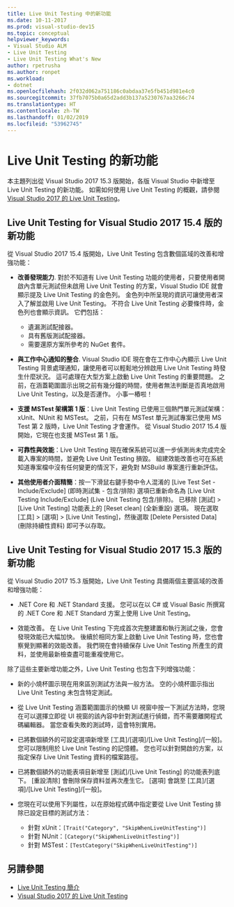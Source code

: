 ```yaml
---
title: Live Unit Testing 中的新功能
ms.date: 10-11-2017
ms.prod: visual-studio-dev15
ms.topic: conceptual
helpviewer_keywords:
- Visual Studio ALM
- Live Unit Testing
- Live Unit Testing What's New
author: rpetrusha
ms.author: ronpet
ms.workload:
- dotnet
ms.openlocfilehash: 2f032d062a751186c0abdaa37e5fb451d981e4c0
ms.sourcegitcommit: 37fb7075b0a65d2add3b137a5230767aa3266c74
ms.translationtype: HT
ms.contentlocale: zh-TW
ms.lasthandoff: 01/02/2019
ms.locfileid: "53962745"
---
```

# <a name="whats-new-in-live-unit-testing"></a>Live Unit Testing 的新功能

本主題列出從 Visual Studio 2017 15.3 版開始，各版 Visual Studio 中新增至 Live Unit Testing 的新功能。 如需如何使用 Live Unit Testing 的概觀，請參閱 [Visual Studio 2017 的 Live Unit Testing](live-unit-testing.md)。

## <a name="whats-new-in-live-unit-testing-for-visual-studio-2017-version-154"></a>Live Unit Testing for Visual Studio 2017 15.4 版的新功能

從 Visual Studio 2017 15.4 版開始，Live Unit Testing 包含數個區域的改善和增強功能：

- **改善發現能力**. 對於不知道有 Live Unit Testing 功能的使用者，只要使用者開啟內含單元測試但未啟用 Live Unit Testing 的方案，Visual Studio IDE 就會顯示提及 Live Unit Testing 的金色列。 金色列中所呈現的資訊可讓使用者深入了解並啟用 Live Unit Testing。 不符合 Live Unit Testing 必要條件時，金色列也會顯示資訊。 它們包括：

   - 遺漏測試配接器。
   - 具有舊版測試配接器。
   - 需要還原方案所參考的 NuGet 套件。 

- **與工作中心通知的整合**. Visual Studio IDE 現在會在工作中心內顯示 Live Unit Testing 背景處理通知，讓使用者可以輕鬆地分辨啟用 Live Unit Testing 時發生什麼狀況。 這可處理在大型方案上啟動 Live Unit Testing 的重要問題。 之前，在涵蓋範圍圖示出現之前有幾分鐘的時間，使用者無法判斷是否真地啟用 Live Unit Testing，以及是否運作。 小事一樁啦！

- **支援 MSTest 架構第 1 版**：Live Unit Testing 已使用三個熱門單元測試架構：xUnit、NUnit 和 MSTest。 之前，只有在 MSTest 單元測試專案已使用 MS Test 第 2 版時，Live Unit Testing 才會運作。 從 Visual Studio 2017 15.4 版開始，它現在也支援 MSTest 第 1 版。 

- **可靠性與效能**：Live Unit Testing 現在確保系統可以進一步偵測尚未完成完全載入專案的時間，並避免 Live Unit Testing 損毀。 組建效能改善也可在系統知道專案檔中沒有任何變更的情況下，避免對 MSBuild 專案進行重新評估。  

- **其他使用者介面精簡**：按一下滑鼠右鍵手勢中令人混淆的 [Live Test Set - Include/Exclude] \(即時測試集 - 包含/排除\) 選項已重新命名為 [Live Unit Testing Include/Exclude] \(Live Unit Testing 包含/排除\)。 已移除 [測試] > [Live Unit Testing] 功能表上的 [Reset clean] \(全新重設\) 選項。 現在選取 [工具] > [選項] > [Live Unit Testing]，然後選取 [Delete Persisted Data] \(刪除持續性資料\) 即可予以存取。

## <a name="whats-new-in-live-unit-testing-for-visual-studio-2017-version-153"></a>Live Unit Testing for Visual Studio 2017 15.3 版的新功能

從 Visual Studio 2017 15.3 版開始，Live Unit Testing 具備兩個主要區域的改善和增強功能：

- .NET Core 和 .NET Standard 支援。 您可以在以 C# 或 Visual Basic 所撰寫的 .NET Core 和 .NET Standard 方案上使用 Live Unit Testing。
 
-  效能改善。 在 Live Unit Testing 下完成首次完整建置和執行測試之後，您會發現效能已大幅加快。 後續於相同方案上啟動 Live Unit Testing 時，您也會察覺到顯著的效能改善。 我們現在會持續保存 Live Unit Testing 所產生的資料，並使用最新檢查盡可能重複使用它。 
 
除了這些主要新增功能之外，Live Unit Testing 也包含下列增強功能： 

- 新的小燒杯圖示現在用來區別測試方法與一般方法。 空的小燒杯圖示指出 Live Unit Testing 未包含特定測試。 

- 從 Live Unit Testing 涵蓋範圍圖示的快顯 UI 視窗中按一下測試方法時，您現在可以選擇立即從 UI 視窗的該內容中針對測試進行偵錯，而不需要離開程式碼編輯器。 當您查看失敗的測試時，這會特別實用。  

- 已將數個額外的可設定選項新增至 [工具]/[選項]/[Live Unit Testing]/[一般]。 您可以限制用於 Live Unit Testing 的記憶體。 您也可以針對開啟的方案，以指定保存 Live Unit Testing 資料的檔案路徑。 

- 已將數個額外的功能表項目新增至 [測試]/[Live Unit Testing] 的功能表列底下。 [重設清除] 會刪除保存資料並再次產生它。 [選項] 會跳至 [工具]/[選項]/[Live Unit Testing]/[一般]。
  
- 您現在可以使用下列屬性，以在原始程式碼中指定要從 Live Unit Testing 排除已設定目標的測試方法：
   - 針對 xUnit：`[Trait("Category", "SkipWhenLiveUnitTesting")]`
   - 針對 NUnit：`[Category("SkipWhenLiveUnitTesting")]`
   - 針對 MSTest：`[TestCategory("SkipWhenLiveUnitTesting")]`

## <a name="see-also"></a>另請參閱
- [Live Unit Testing 簡介](live-unit-testing-intro.md)   
- [Visual Studio 2017 的 Live Unit Testing](live-unit-testing.md)
